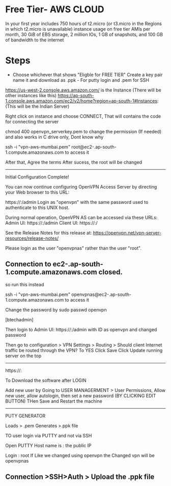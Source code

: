 # Free Tier- AWS CLOUD
In your first year includes 750 hours of t2.micro (or t3.micro in the Regions in which t2.micro is unavailable) instance usage on free tier AMIs per month, 30 GiB of EBS storage, 2 million IOs, 1 GB of snapshots, and 100 GB of bandwidth to the internet


# Steps
- Choose whichever that shows "Eligble for FREE TIER"
Create a key pair name it <somekey> and download as .ppk - For putty login and .pem for SSH

https://us-west-2.console.aws.amazon.com/ is the Instance (There will be other instances like this)
https://ap-south-1.console.aws.amazon.com/ec2/v2/home?region=ap-south-1#Instances: (This will be the Indian Server)


Right click on instance and choose CONNECT, That will contains the code for connecting the server

chmod 400 openvpn_serverkey.pem to change the permission (If needed)
and also works in C drive only, Dont know why


ssh -i "vpn-aws-mumbai.pem" root@ec2-<IP>.ap-south-1.compute.amazonaws.com to access it 


After that, Agree the terms
After sucess, the root will be changed

--------------------------------------------------------------------------------
Initial Configuration Complete!

You can now continue configuring OpenVPN Access Server by
directing your Web browser to this URL:

https://<IP>:<PORT>/admin
Login as "openvpn" with the same password used to authenticate
to this UNIX host.

During normal operation, OpenVPN AS can be accessed via these URLs:
Admin  UI: https://<IP>:<PORT>/admin
Client UI: https://<IP>:<PORT>/

See the Release Notes for this release at:
   https://openvpn.net/vpn-server-resources/release-notes/

Please login as the user "openvpnas" rather than the user "root".

Connection to ec2-<IP>.ap-south-1.compute.amazonaws.com closed.
---------------------------------------------------------------------------------

so run this instead

ssh -i "vpn-aws-mumbai.pem" openvpnas@ec2-<IP>.ap-south-1.compute.amazonaws.com to access it 



Change the password by
sudo passwd openvpn

[btechadmin]


Then login to Admin  UI: https://<IP>:<PORT>/admin with ID as openvpn and changed password

Then go to configuration > VPN Settings > Routing >
Should client Internet traffic be routed through the VPN? To YES
Click Save
Click Update running server on the top

------------------------------------------------------------------------------------------
https://<IP>:<PORT>

To Download the software after LOGIN


Add new user by
Going to USER MANAGERMENT > User Permissions, Allow new user, allow autologin, then set a new password (BY CLICKING EDIT BUTTON)
THen Save and Restart the machine

-------------------------------------------------------------------------------------------
PUTY GENERATOR 

Loads > .pem
Generates >.ppk file


TO user login via PUTTY and not via SSH

Open PUTTY 
Host name is : the public IP


Login : root 
If Like we changed using openvpn
the Changed vpn will be openvpnas


Connection >SSH>Auth > Upload the .ppk file
--------------------------------------------------------------------------------------------
